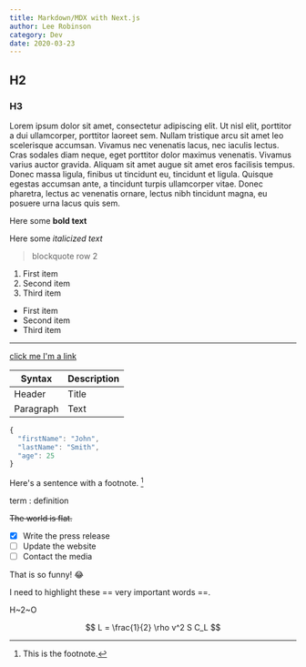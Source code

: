 ```yaml
---
title: Markdown/MDX with Next.js
author: Lee Robinson
category: Dev
date: 2020-03-23
---
```


## H2

### H3

Lorem ipsum dolor sit amet, consectetur adipiscing elit. Ut nisl elit, porttitor a dui ullamcorper, porttitor laoreet sem. Nullam tristique arcu sit amet leo scelerisque accumsan. Vivamus nec venenatis lacus, nec iaculis lectus. Cras sodales diam neque, eget porttitor dolor maximus venenatis. Vivamus varius auctor gravida. Aliquam sit amet augue sit amet eros facilisis tempus. Donec massa ligula, finibus ut tincidunt eu, tincidunt et ligula. Quisque egestas accumsan ante, a tincidunt turpis ullamcorper vitae. Donec pharetra, lectus ac venenatis ornare, lectus nibh tincidunt magna, eu posuere urna lacus quis sem.

Here some **bold text**

Here some *italicized text*

> blockquote
> row 2

1. First item
2. Second item
3. Third item

- First item
- Second item
- Third item

---

[click me I'm a link](https://www.example.com)

| Syntax | Description |
| ----------- | ----------- |
| Header | Title |
| Paragraph | Text |

```javascript
{
  "firstName": "John",
  "lastName": "Smith",
  "age": 25
}
```

Here's a sentence with a footnote. [^1]

[^1]: This is the footnote.

term
: definition

~~The world is flat.~~

- [x] Write the press release
- [ ] Update the website
- [ ] Contact the media

That is so funny! :joy:

I need to highlight these == very important words ==.

H~2~O

$$
L = \frac{1}{2} \rho v^2 S C_L
$$